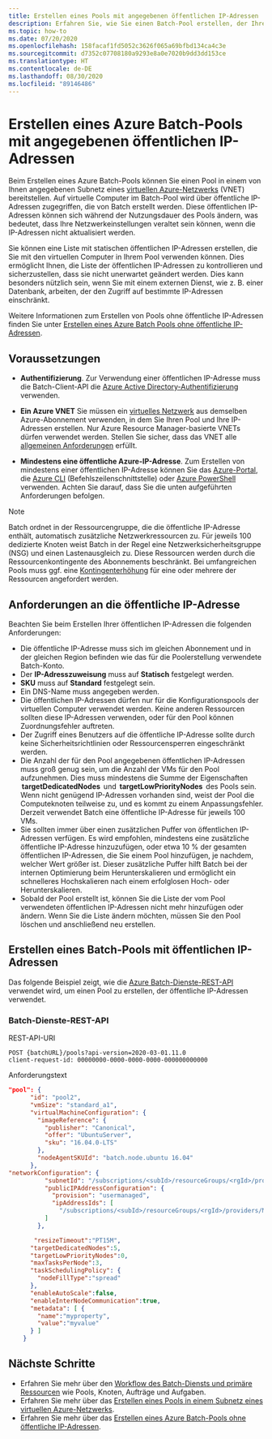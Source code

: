 ```yaml
---
title: Erstellen eines Pools mit angegebenen öffentlichen IP-Adressen
description: Erfahren Sie, wie Sie einen Batch-Pool erstellen, der Ihre eigenen öffentlichen IP-Adressen verwendet.
ms.topic: how-to
ms.date: 07/20/2020
ms.openlocfilehash: 158facaf1fd5052c3626f065a69bfbd134ca4c3e
ms.sourcegitcommit: d7352c07708180a9293e8a0e7020b9dd3dd153ce
ms.translationtype: HT
ms.contentlocale: de-DE
ms.lasthandoff: 08/30/2020
ms.locfileid: "89146486"
---
```

# <a name="create-an-azure-batch-pool-with-specified-public-ip-addresses"></a>Erstellen eines Azure Batch-Pools mit angegebenen öffentlichen IP-Adressen

Beim Erstellen eines Azure Batch-Pools können Sie einen Pool in einem von Ihnen angegebenen Subnetz eines [virtuellen Azure-Netzwerks](batch-virtual-network.md) (VNET) bereitstellen. Auf virtuelle Computer im Batch-Pool wird über öffentliche IP-Adressen zugegriffen, die von Batch erstellt werden. Diese öffentlichen IP-Adressen können sich während der Nutzungsdauer des Pools ändern, was bedeutet, dass Ihre Netzwerkeinstellungen veraltet sein können, wenn die IP-Adressen nicht aktualisiert werden.

Sie können eine Liste mit statischen öffentlichen IP-Adressen erstellen, die Sie mit den virtuellen Computer in Ihrem Pool verwenden können. Dies ermöglicht Ihnen, die Liste der öffentlichen IP-Adressen zu kontrollieren und sicherzustellen, dass sie nicht unerwartet geändert werden. Dies kann besonders nützlich sein, wenn Sie mit einem externen Dienst, wie z. B. einer Datenbank, arbeiten, der den Zugriff auf bestimmte IP-Adressen einschränkt.

Weitere Informationen zum Erstellen von Pools ohne öffentliche IP-Adressen finden Sie unter [Erstellen eines Azure Batch Pools ohne öffentliche IP-Adressen](./batch-pool-no-public-ip-address.md).

## <a name="prerequisites"></a>Voraussetzungen

- **Authentifizierung**. Zur Verwendung einer öffentlichen IP-Adresse muss die Batch-Client-API die [Azure Active Directory-Authentifizierung](batch-aad-auth.md) verwenden.

- **Ein Azure VNET** Sie müssen ein [virtuelles Netzwerk](batch-virtual-network.md) aus demselben Azure-Abonnement verwenden, in dem Sie Ihren Pool und Ihre IP-Adressen erstellen. Nur Azure Resource Manager-basierte VNETs dürfen verwendet werden. Stellen Sie sicher, dass das VNET alle [allgemeinen Anforderungen](batch-virtual-network.md#vnet-requirements) erfüllt.

- **Mindestens eine öffentliche Azure-IP-Adresse**. Zum Erstellen von mindestens einer öffentlichen IP-Adresse können Sie das [Azure-Portal](../virtual-network/virtual-network-public-ip-address.md#create-a-public-ip-address), die [Azure CLI](/cli/azure/network/public-ip#az-network-public-ip-create) (Befehlszeilenschnittstelle) oder [Azure PowerShell](/powershell/module/az.network/new-azpublicipaddress) verwenden. Achten Sie darauf, dass Sie die unten aufgeführten Anforderungen befolgen.

> [!NOTE]
> Batch ordnet in der Ressourcengruppe, die die öffentliche IP-Adresse enthält, automatisch zusätzliche Netzwerkressourcen zu. Für jeweils 100 dedizierte Knoten weist Batch in der Regel eine Netzwerksicherheitsgruppe (NSG) und einen Lastenausgleich zu. Diese Ressourcen werden durch die Ressourcenkontingente des Abonnements beschränkt. Bei umfangreichen Pools muss ggf. eine [Kontingenterhöhung](batch-quota-limit.md#increase-a-quota) für eine oder mehrere der Ressourcen angefordert werden.

## <a name="public-ip-address-requirements"></a>Anforderungen an die öffentliche IP-Adresse

Beachten Sie beim Erstellen Ihrer öffentlichen IP-Adressen die folgenden Anforderungen:

- Die öffentliche IP-Adresse muss sich im gleichen Abonnement und in der gleichen Region befinden wie das für die Poolerstellung verwendete Batch-Konto.
- Der **IP-Adresszuweisung** muss auf **Statisch** festgelegt werden.
- **SKU** muss auf **Standard** festgelegt sein.
- Ein DNS-Name muss angegeben werden.
- Die öffentlichen IP-Adressen dürfen nur für die Konfigurationspools der virtuellen Computer verwendet werden. Keine anderen Ressourcen sollten diese IP-Adressen verwenden, oder für den Pool können Zuordnungsfehler auftreten.
- Der Zugriff eines Benutzers auf die öffentliche IP-Adresse sollte durch keine Sicherheitsrichtlinien oder Ressourcensperren eingeschränkt werden.
- Die Anzahl der für den Pool angegebenen öffentlichen IP-Adressen muss groß genug sein, um die Anzahl der VMs für den Pool aufzunehmen. Dies muss mindestens die Summe der Eigenschaften  **targetDedicatedNodes**  und  **targetLowPriorityNodes**  des Pools sein. Wenn nicht genügend IP-Adressen vorhanden sind, weist der Pool die Computeknoten teilweise zu, und es kommt zu einem Anpassungsfehler. Derzeit verwendet Batch eine öffentliche IP-Adresse für jeweils 100 VMs.
- Sie sollten immer über einen zusätzlichen Puffer von öffentlichen IP-Adressen verfügen. Es wird empfohlen, mindestens eine zusätzliche öffentliche IP-Adresse hinzuzufügen, oder etwa 10 % der gesamten öffentlichen IP-Adressen, die Sie einem Pool hinzufügen, je nachdem, welcher Wert größer ist. Dieser zusätzliche Puffer hilft Batch bei der internen Optimierung beim Herunterskalieren und ermöglicht ein schnelleres Hochskalieren nach einem erfolglosen Hoch- oder Herunterskalieren.
- Sobald der Pool erstellt ist, können Sie die Liste der vom Pool verwendeten öffentlichen IP-Adressen nicht mehr hinzufügen oder ändern. Wenn Sie die Liste ändern möchten, müssen Sie den Pool löschen und anschließend neu erstellen.

## <a name="create-a-batch-pool-with-public-ip-addresses"></a>Erstellen eines Batch-Pools mit öffentlichen IP-Adressen

Das folgende Beispiel zeigt, wie die [Azure Batch-Dienste-REST-API](/rest/api/batchservice/pool/add) verwendet wird, um einen Pool zu erstellen, der öffentliche IP-Adressen verwendet.

### <a name="batch-service-rest-api"></a>Batch-Dienste-REST-API

REST-API-URI

```http
POST {batchURL}/pools?api-version=2020-03-01.11.0
client-request-id: 00000000-0000-0000-0000-000000000000
```

Anforderungstext

```json
"pool": {
      "id": "pool2",
      "vmSize": "standard_a1",
      "virtualMachineConfiguration": {
        "imageReference": {
          "publisher": "Canonical",
          "offer": "UbuntuServer",
          "sku": "16.04.0-LTS"
        },
        "nodeAgentSKUId": "batch.node.ubuntu 16.04"
      },
"networkConfiguration": {
          "subnetId": "/subscriptions/<subId>/resourceGroups/<rgId>/providers/Microsoft.Network/virtualNetworks/<vNetId>/subnets/<subnetId>",
          "publicIPAddressConfiguration": {
            "provision": "usermanaged",
            "ipAddressIds": [
              "/subscriptions/<subId>/resourceGroups/<rgId>/providers/Microsoft.Network/publicIPAddresses/<publicIpId>"
          ]
        },

       "resizeTimeout":"PT15M",
      "targetDedicatedNodes":5,
      "targetLowPriorityNodes":0,
      "maxTasksPerNode":3,
      "taskSchedulingPolicy": {
        "nodeFillType":"spread"
      }, 
      "enableAutoScale":false,
      "enableInterNodeCommunication":true,
      "metadata": [ {
        "name":"myproperty",
        "value":"myvalue"
      } ]
    }
```

## <a name="next-steps"></a>Nächste Schritte

- Erfahren Sie mehr über den [Workflow des Batch-Diensts und primäre Ressourcen](batch-service-workflow-features.md) wie Pools, Knoten, Aufträge und Aufgaben.
- Erfahren Sie mehr über das [Erstellen eines Pools in einem Subnetz eines virtuellen Azure-Netzwerks](batch-virtual-network.md).
- Erfahren Sie mehr über das [Erstellen eines Azure Batch-Pools ohne öffentliche IP-Adressen](./batch-pool-no-public-ip-address.md).

